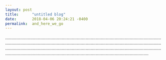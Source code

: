 ```yaml
---
layout: post
title:      "untitled blog"
date:       2018-04-06 20:24:21 -0400
permalink:  and_here_we_go
---
```



......................................................................................................................................................................................................................................................................................................................................................................................................................................................................................................
